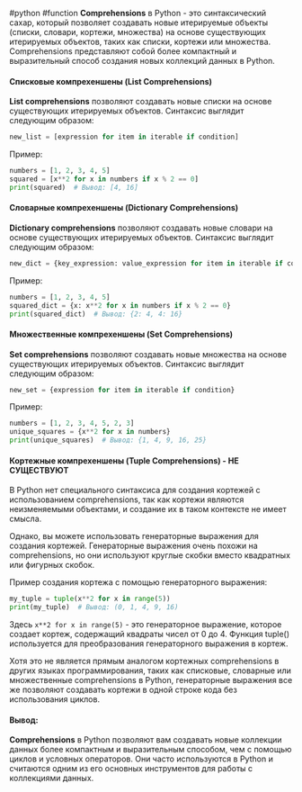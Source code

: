 #python #function 
**Comprehensions** в Python - это синтаксический сахар, который позволяет создавать новые итерируемые объекты (списки, словари, кортежи, множества) на основе существующих итерируемых объектов, таких как списки, кортежи или множества. Comprehensions представляют собой более компактный и выразительный способ создания новых коллекций данных в Python.
#### Списковые компрехеншены (List Comprehensions)
**List comprehensions** позволяют создавать новые списки на основе существующих итерируемых объектов. Синтаксис выглядит следующим образом:
```python
new_list = [expression for item in iterable if condition]
```
Пример:
```python
numbers = [1, 2, 3, 4, 5]
squared = [x**2 for x in numbers if x % 2 == 0]
print(squared)  # Вывод: [4, 16]
```
#### Словарные компрехеншены (Dictionary Comprehensions)
**Dictionary comprehensions** позволяют создавать новые словари на основе существующих итерируемых объектов. Синтаксис выглядит следующим образом:
```python
new_dict = {key_expression: value_expression for item in iterable if condition}
```
Пример:
```python
numbers = [1, 2, 3, 4, 5]
squared_dict = {x: x**2 for x in numbers if x % 2 == 0}
print(squared_dict)  # Вывод: {2: 4, 4: 16}
```
#### Множественные компрехеншены (Set Comprehensions)
**Set comprehensions** позволяют создавать новые множества на основе существующих итерируемых объектов. Синтаксис выглядит следующим образом:
```python
new_set = {expression for item in iterable if condition}
```
Пример:
```python
numbers = [1, 2, 3, 4, 5, 2, 3]
unique_squares = {x**2 for x in numbers}
print(unique_squares)  # Вывод: {1, 4, 9, 16, 25}
```
#### Кортежные компрехеншены (Tuple Comprehensions) - НЕ СУЩЕСТВУЮТ
В Python нет специального синтаксиса для создания кортежей с использованием comprehensions, так как кортежи являются неизменяемыми объектами, и создание их в таком контексте не имеет смысла.

Однако, вы можете использовать генераторные выражения для создания кортежей. Генераторные выражения очень похожи на comprehensions, но они используют круглые скобки вместо квадратных или фигурных скобок.

Пример создания кортежа с помощью генераторного выражения:
```python
my_tuple = tuple(x**2 for x in range(5))
print(my_tuple)  # Вывод: (0, 1, 4, 9, 16)
```
Здесь `x**2 for x in range(5)` - это генераторное выражение, которое создает кортеж, содержащий квадраты чисел от 0 до 4. Функция tuple() используется для преобразования генераторного выражения в кортеж.  

Хотя это не является прямым аналогом кортежных comprehensions в других языках программирования, таких как списковые, словарные или множественные comprehensions в Python, генераторные выражения все же позволяют создавать кортежи в одной строке кода без использования циклов.
#### Вывод:
**Comprehensions** в Python позволяют вам создавать новые коллекции данных более компактным и выразительным способом, чем с помощью циклов и условных операторов. Они часто используются в Python и считаются одним из его основных инструментов для работы с коллекциями данных.